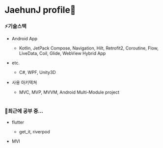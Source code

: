 # JaehunJ profile👋

### ⚡기술스택
* Android App
  - Kotlin, JetPack Compose, Navigation, Hilt, Retrofit2, Coroutine, Flow, LiveData, Coil, Glide, WebView Hybrid App

* etc.
  - C#, WPF, Unity3D

* 사용 아키텍쳐
  - MVC, MVP, MVVM, Android Multi-Module project
<br></br>
### 🌱최근에 공부 중...
* flutter
  - get_it, riverpod
    
* MVI

<!--
**JaehunJ/JaehunJ** is a ✨ _special_ ✨ repository because its `README.md` (this file) appears on your GitHub profile.

Here are some ideas to get you started:

- 🔭 I’m currently working on ...
- 🌱 I’m currently learning ...
- 👯 I’m looking to collaborate on ...
- 🤔 I’m looking for help with ...
- 💬 Ask me about ...
- 📫 How to reach me: ...
- 😄 Pronouns: ...
- ⚡ Fun fact: ...
-->

